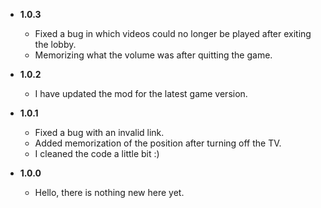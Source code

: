 -   **1.0.3**

    -   Fixed a bug in which videos could no longer be played after exiting the lobby.
    -   Memorizing what the volume was after quitting the game.

-   **1.0.2**

    -   I have updated the mod for the latest game version.

-   **1.0.1**

    -   Fixed a bug with an invalid link.
	-	Added memorization of the position after turning off the TV.
	-	I cleaned the code a little bit :)

-   **1.0.0**

    -   Hello, there is nothing new here yet.
